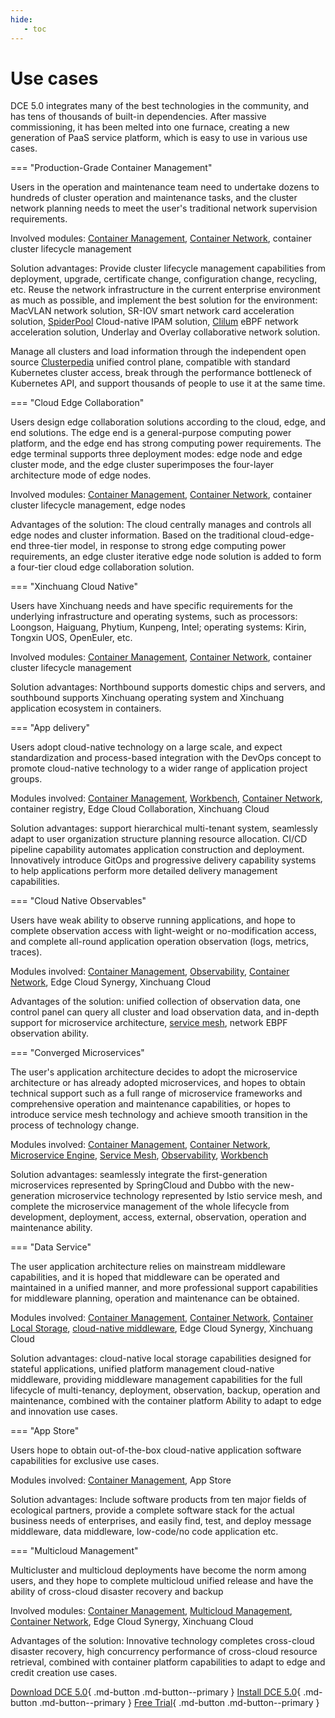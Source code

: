 ```yaml
---
hide:
   - toc
---
```


# Use cases

DCE 5.0 integrates many of the best technologies in the community, and has tens of thousands of built-in dependencies. After massive commissioning, it has been melted into one furnace, creating a new generation of PaaS service platform, which is easy to use in various  use cases.

=== "Production-Grade Container Management"

Users in the operation and maintenance team need to undertake dozens to hundreds of cluster operation and maintenance tasks, and the cluster network planning needs to meet the user's traditional network supervision requirements.

Involved modules: [Container Management](../kpanda/intro/what.md), [Container Network](../network/intro/what-is-net.md), container cluster lifecycle management

Solution advantages: Provide cluster lifecycle management capabilities from deployment, upgrade, certificate change, configuration change, recycling, etc.
Reuse the network infrastructure in the current enterprise environment as much as possible, and implement the best solution for the environment: MacVLAN network solution, SR-IOV smart network card acceleration solution, [SpiderPool](../network/modules/spiderpool/what.md) Cloud-native IPAM solution, [Clilum](../network/modules/cilium/what.md) eBPF network acceleration solution, Underlay and Overlay collaborative network solution.

Manage all clusters and load information through the independent open source [Clusterpedia](../community/clusterpedia.md) unified control plane, compatible with standard Kubernetes cluster access, break through the performance bottleneck of Kubernetes API, and support thousands of people to use it at the same time.

=== "Cloud Edge Collaboration"

Users design edge collaboration solutions according to the cloud, edge, and end solutions. The edge end is a general-purpose computing power platform, and the edge end has strong computing power requirements. The edge terminal supports three deployment modes: edge node and edge cluster mode, and the edge cluster superimposes the four-layer architecture mode of edge nodes.

Involved modules: [Container Management](../kpanda/intro/what.md), [Container Network](../network/intro/what-is-net.md), container cluster lifecycle management, edge nodes

Advantages of the solution: The cloud centrally manages and controls all edge nodes and cluster information. Based on the traditional cloud-edge-end three-tier model, in response to strong edge computing power requirements, an edge cluster iterative edge node solution is added to form a four-tier cloud edge collaboration solution.

=== "Xinchuang Cloud Native"

Users have Xinchuang needs and have specific requirements for the underlying infrastructure and operating systems, such as processors: Loongson, Haiguang, Phytium, Kunpeng, Intel; operating systems: Kirin, Tongxin UOS, OpenEuler, etc.

Involved modules: [Container Management](../kpanda/intro/what.md), [Container Network](../network/intro/what-is-net.md), container cluster lifecycle management

Solution advantages: Northbound supports domestic chips and servers, and southbound supports Xinchuang operating system and Xinchuang application ecosystem in containers.

=== "App delivery"

Users adopt cloud-native technology on a large scale, and expect standardization and process-based integration with the DevOps concept to promote cloud-native technology to a wider range of application project groups.

Modules involved: [Container Management](../kpanda/intro/what.md), [Workbench](../amamba/intro/what.md), [Container Network](../network/intro/what-is-net.md), container registry, Edge Cloud Collaboration, Xinchuang Cloud

Solution advantages: support hierarchical multi-tenant system, seamlessly adapt to user organization structure planning resource allocation.
CI/CD pipeline capability automates application construction and deployment. Innovatively introduce GitOps and progressive delivery capability systems to help applications perform more detailed delivery management capabilities.

=== "Cloud Native Observables"

Users have weak ability to observe running applications, and hope to complete observation access with light-weight or no-modification access, and complete all-round application operation observation (logs, metrics, traces).

Modules involved: [Container Management](../kpanda/intro/what.md), [Observability](../insight/intro/what.md), [Container Network](../network/intro/what-is-net.md), Edge Cloud Synergy, Xinchuang Cloud

Advantages of the solution: unified collection of observation data, one control panel can query all cluster and load observation data, and in-depth support for microservice architecture, [service mesh](../mspider/intro/what.md), network EBPF observation ability.

=== "Converged Microservices"

The user's application architecture decides to adopt the microservice architecture or has already adopted microservices, and hopes to obtain technical support such as a full range of microservice frameworks and comprehensive operation and maintenance capabilities, or hopes to introduce service mesh technology and achieve smooth transition in the process of technology change.

Modules involved: [Container Management](../kpanda/intro/what.md), [Container Network](../network/intro/what-is-net.md), [Microservice Engine](../skoala/intro/what.md), [Service Mesh](../mspider/intro/what.md), [Observability](../insight/intro/what.md), [Workbench](../amamba/intro/what.md)

Solution advantages: seamlessly integrate the first-generation microservices represented by SpringCloud and Dubbo with the new-generation microservice technology represented by Istio service mesh, and complete the microservice management of the whole lifecycle from development, deployment, access, external, observation, operation and maintenance ability.

=== "Data Service"

The user application architecture relies on mainstream middleware capabilities, and it is hoped that middleware can be operated and maintained in a unified manner, and more professional support capabilities for middleware planning, operation and maintenance can be obtained.

Modules involved: [Container Management](../kpanda/intro/what.md), [Container Network](../network/intro/what-is-net.md), [Container Local Storage](../storage/what.md), [cloud-native middleware](../middleware/what.md), Edge Cloud Synergy, Xinchuang Cloud

Solution advantages: cloud-native local storage capabilities designed for stateful applications, unified platform management cloud-native middleware, providing middleware management capabilities for the full lifecycle of multi-tenancy, deployment, observation, backup, operation and maintenance, combined with the container platform Ability to adapt to edge and innovation use cases.

=== "App Store"

Users hope to obtain out-of-the-box cloud-native application software capabilities for exclusive use cases.

Modules involved: [Container Management](../kpanda/intro/what.md), App Store

Solution advantages: Include software products from ten major fields of ecological partners, provide a complete software stack for the actual business needs of enterprises, and easily find, test, and deploy message middleware, data middleware, low-code/no code application etc.

=== "Multicloud Management"

Multicluster and multicloud deployments have become the norm among users, and they hope to complete multicloud unified release and have the ability of cross-cloud disaster recovery and backup

Involved modules: [Container Management](../kpanda/intro/what.md), [Multicloud Management](../kairship/intro/what.md), [Container Network](../network/intro/what-is-net.md), Edge Cloud Synergy, Xinchuang Cloud

Advantages of the solution: Innovative technology completes cross-cloud disaster recovery, high concurrency performance of cross-cloud resource retrieval, combined with container platform capabilities to adapt to edge and credit creation use cases.

[Download DCE 5.0](../download/dce5.md){ .md-button .md-button--primary }
[Install DCE 5.0](../install/intro.md){ .md-button .md-button--primary }
[Free Trial](license0.md){ .md-button .md-button--primary }
